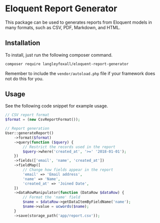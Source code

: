 # Eloquent Report Generator

This package can be used to generates reports from Eloquent models 
in many formats, such as CSV, PDF, Markdown, and HTML.

## Installation

To install, just run the following composer command.

```bash
composer require langleyfoxall/eloquent-report-generator
```

Remember to include the `vendor/autoload.php` file if your framework 
does not do this for you.

## Usage

See the following code snippet for example usage.

```php
// CSV report format
$format = (new CsvReportFormat());

// Report generation
User::generateReport()
    ->format($format)
    ->query(function ($query) {
        // Restrict the records used in the report
        $query->where('created_at', '>=' '2018-01-01');  
    })
    ->fields(['email', 'name', 'created_at'])
    ->fieldMap([
        // Change how fields appear in the report
        'email' => 'Email address',
        'name' => 'Name',
        'created_at' => 'Joined Date',
    ])
    ->dataRowManipulator(function (DataRow $dataRow) {
        // Format the 'name' field
        $name = $dataRow->getDataItemByFieldName('name');
        $name->value = ucwords($name);
    }
    ->save(storage_path('app/report.csv'));
```